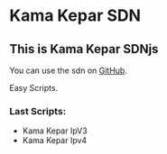 # Kama Kepar SDN

## This is Kama Kepar SDNjs

You can use the sdn on [GitHub](https://github.com/Kamakepar2029/sdnjs).

Easy Scripts.
### Last Scripts:
* Kama Kepar IpV3
* Kama Kepar Ipv4
